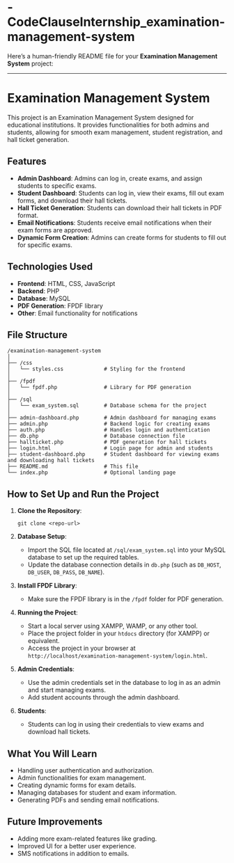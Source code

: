 # -CodeClauseInternship_examination-management-system

Here’s a human-friendly README file for your **Examination Management System** project:

---

# Examination Management System

This project is an Examination Management System designed for educational institutions. It provides functionalities for both admins and students, allowing for smooth exam management, student registration, and hall ticket generation.

## Features

- **Admin Dashboard**: Admins can log in, create exams, and assign students to specific exams.
- **Student Dashboard**: Students can log in, view their exams, fill out exam forms, and download their hall tickets.
- **Hall Ticket Generation**: Students can download their hall tickets in PDF format.
- **Email Notifications**: Students receive email notifications when their exam forms are approved.
- **Dynamic Form Creation**: Admins can create forms for students to fill out for specific exams.

## Technologies Used

- **Frontend**: HTML, CSS, JavaScript
- **Backend**: PHP
- **Database**: MySQL
- **PDF Generation**: FPDF library
- **Other**: Email functionality for notifications

## File Structure

```
/examination-management-system
│
├── /css
│   └── styles.css             # Styling for the frontend
│
├── /fpdf
│   └── fpdf.php               # Library for PDF generation
│
├── /sql
│   └── exam_system.sql        # Database schema for the project
│
├── admin-dashboard.php        # Admin dashboard for managing exams
├── admin.php                  # Backend logic for creating exams
├── auth.php                   # Handles login and authentication
├── db.php                     # Database connection file
├── hallticket.php             # PDF generation for hall tickets
├── login.html                 # Login page for admin and students
├── student-dashboard.php      # Student dashboard for viewing exams and downloading hall tickets
├── README.md                  # This file
└── index.php                  # Optional landing page
```

## How to Set Up and Run the Project

1. **Clone the Repository**:
   ```
   git clone <repo-url>
   ```

2. **Database Setup**:
   - Import the SQL file located at `/sql/exam_system.sql` into your MySQL database to set up the required tables.
   - Update the database connection details in `db.php` (such as `DB_HOST`, `DB_USER`, `DB_PASS`, `DB_NAME`).

3. **Install FPDF Library**:
   - Make sure the FPDF library is in the `/fpdf` folder for PDF generation.

4. **Running the Project**:
   - Start a local server using XAMPP, WAMP, or any other tool.
   - Place the project folder in your `htdocs` directory (for XAMPP) or equivalent.
   - Access the project in your browser at `http://localhost/examination-management-system/login.html`.

5. **Admin Credentials**:
   - Use the admin credentials set in the database to log in as an admin and start managing exams.
   - Add student accounts through the admin dashboard.

6. **Students**:
   - Students can log in using their credentials to view exams and download hall tickets.

## What You Will Learn

- Handling user authentication and authorization.
- Admin functionalities for exam management.
- Creating dynamic forms for exam details.
- Managing databases for student and exam information.
- Generating PDFs and sending email notifications.

## Future Improvements

- Adding more exam-related features like grading.
- Improved UI for a better user experience.
- SMS notifications in addition to emails.
